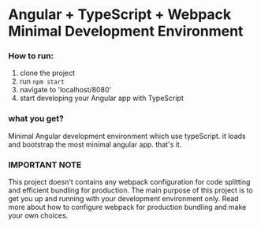 # Angular + TypeScript + Webpack Minimal Development Environment

### How to run:
1. clone the project
2. run `npm start`
4. navigate to 'localhost/8080'
5. start developing your Angular app with TypeScript 

### what you get?
Minimal Angular development environment which use typeScript.
it loads and bootstrap the most minimal angular app. that's it. 
  
### IMPORTANT NOTE
This project doesn't contains any webpack configuration for code splitting and efficient bundling
for production.
The main purpose of this project is to get you up and running with your development environment only.
Read more about how to configure webpack for production bundling and make your own choices.
  